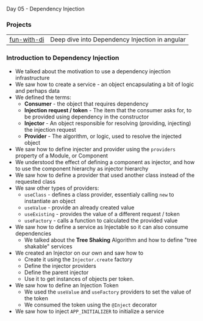 Day 05 - Dependency Injection
### Projects
|     |     |
| --- | --- |
| [fun-with-di](./fun-with-di/) | Deep dive into Dependency Injection in angular |

### Introduction to Dependency Injection 
* We talked about the motivation to use a dependency injection infrastructure
* We saw how to create a service - an object encapsulating a bit of logic and perhaps data
* We defined the terms:
    * **Consumer** - the object that requires dependency
    * **Injection request / token** - The item that the consumer asks for, to be provided using dependency in the constructor
    * **Injector** - An object responsible for resolving (providing, injecting) the injection request
    * **Provider** - The algorithm, or logic, used to resolve the injected object
* We saw how to define injecter and provider using the `providers` property of a Module, or Component
* We understood the effect of defining a component as injector, and how to use the component hierarchy as injector hierarchy
* We saw how to define a provider that used another class instead of the requested class
* We saw other types of providers:
  * `useClass` - defines a class provider, essentialy calling `new` to instantiate an object
  * `useValue` - provide an already created value
  * `useExisting` - provides the value of a different request / token
  * `useFactory` - calls a function to calculated the provided value
* We saw how to define a service as Injectable so it can also consume dependencies
  * We talked about the **Tree Shaking** Algorithm and how to define "tree shakable" services
* We created an Injector on our own and saw how to 
    * Create it using the `Injector.create` factory
    * Define the injector providers
    * Define the parent injector
    * Use it to get instances of objects per token.
* We saw how to define an Injection Token
    * We used the `useValue` and `useFactory` providers to set the value of the token
    * We consumed the token using the `@Inject` decorator
* We saw how to inject `APP_INITIALIZER` to initialize a service


